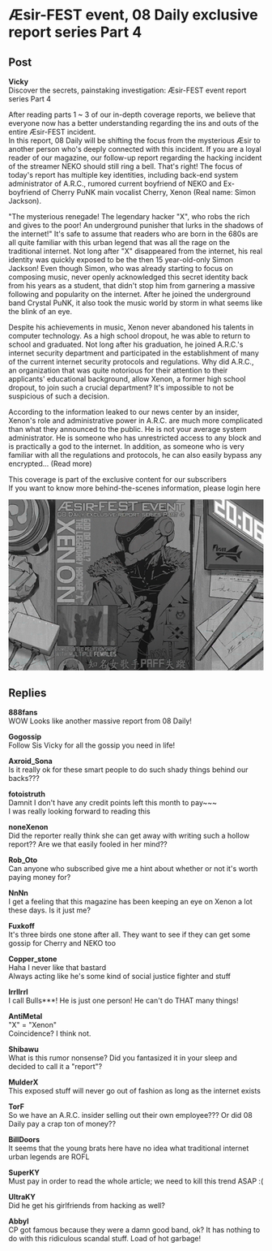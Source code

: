 # Æsir-FEST event, 08 Daily exclusive report series Part 4
## Post
**Vicky**<br>
Discover the secrets, painstaking investigation: Æsir-FEST event report series Part 4

After reading parts 1 ~ 3 of our in-depth coverage reports, we believe that everyone now has a better understanding regarding the ins and outs of the entire  Æsir-FEST incident.<br>
In this report, 08 Daily will be shifting the focus from the mysterious Æsir to another person who's deeply connected with this incident. If you are a loyal reader of our magazine, our follow-up report regarding the hacking incident of the streamer NEKO should still ring a bell. That's right! The focus of today's report has multiple key identities, including back-end system administrator of A.R.C., rumored current boyfriend of NEKO and Ex-boyfriend of Cherry PuNK main vocalist Cherry, Xenon (Real name: Simon Jackson). 

"The mysterious renegade! The legendary hacker "X", who robs the rich and gives to the poor! An underground punisher that lurks in the shadows of the internet!" It's safe to assume that readers who are born in the 680s are all quite familiar with this urban legend that was all the rage on the traditional internet. Not long after "X" disappeared from the internet, his real identity was quickly exposed to be the then 15 year-old-only Simon Jackson! Even though Simon, who was already starting to focus on composing music, never openly acknowledged this secret identity back from his years as a student, that didn't stop him from garnering a massive following and popularity on the internet. After he joined the underground band Crystal PuNK, it also took the music world by storm in what seems like the blink of an eye.

Despite his achievements in music, Xenon never abandoned his talents in computer technology. As a high school dropout, he was able to return to school and graduated. Not long after his graduation, he joined A.R.C.'s internet security department and participated in the establishment of many of the current internet security protocols and regulations. Why did A.R.C., an organization that was quite notorious for their attention to their applicants' educational background, allow Xenon, a former high school dropout, to join such a crucial department? It's impossible to not be suspicious of such a decision.

According to the information leaked to our news center by an insider, Xenon's role and administrative power in A.R.C. are much more complicated than what they announced to the public. He is not your average system administrator. He is someone who has unrestricted access to any block and is practically a god to the internet. In addition, as someone who is very familiar with all the regulations and protocols, he can also easily bypass any encrypted... (Read more)

This coverage is part of the exclusive content for our subscribers<br>
If you want to know more behind-the-scenes information, please login here

![o7501.png](./attachments/o7501.png)
## Replies
**888fans**<br>
WOW Looks like another massive report from 08 Daily!

**Gogossip**<br>
Follow Sis Vicky for all the gossip you need in life!

**Axroid_Sona**<br>
Is it really ok for these smart people to do such shady things behind our backs???

**fotoistruth**<br>
Damnit I don't have any credit points left this month to pay~~~<br>
I was really looking forward to reading this

**noneXenon**<br>
Did the reporter really think she can get away with writing such a hollow report?? Are we that easily fooled in her mind??

**Rob_Oto**<br>
Can anyone who subscribed give me a hint about whether or not it's worth paying money for?

**NnNn**<br>
I get a feeling that this magazine has been keeping an eye on Xenon a lot these days. Is it just me?

**Fuxkoff**<br>
It's three birds one stone after all. They want to see if they can get some gossip for Cherry and NEKO too

**Copper_stone**<br>
Haha I never like that bastard<br>
Always acting like he's some kind of social justice fighter and stuff

**lrrllrrl**<br>
I call Bulls\*\*\*! He is just one person! He can't do THAT many things!

**AntiMetal**<br>
"X" = "Xenon"<br>
Coincidence? I think not.

**Shibawu**<br>
What is this rumor nonsense? Did you fantasized it in your sleep and decided to call it a "report"?

**MulderX**<br>
This exposed stuff will never go out of fashion as long as the internet exists

**TorF**<br>
So we have an A.R.C. insider selling out their own employee??? Or did 08 Daily pay a crap ton of money??

**BillDoors**<br>
It seems that the young brats here have no idea what traditional internet urban legends are ROFL

**SuperKY**<br>
Must pay in order to read the whole article; we need to kill this trend ASAP :(

**UltraKY**<br>
Did he get his girlfriends from hacking as well?

**Abbyl**<br>
CP got famous because they were a damn good band, ok? It has nothing to do with this ridiculous scandal stuff. Load of hot garbage!

